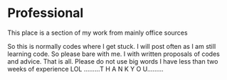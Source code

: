# Professional
This place is a section of my work from mainly office sources

So this is normally codes where I get stuck. I will post often as I am still learning code. So please bare with me.
I with written proposals of codes and advice. That is all. Please do not use big words I have less than two weeks of experience LOL
.........T  H  A  N  K        Y  O  U.........  
